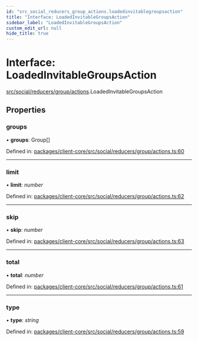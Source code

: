 ```yaml
---
id: "src_social_reducers_group_actions.loadedinvitablegroupsaction"
title: "Interface: LoadedInvitableGroupsAction"
sidebar_label: "LoadedInvitableGroupsAction"
custom_edit_url: null
hide_title: true
---
```


# Interface: LoadedInvitableGroupsAction

[src/social/reducers/group/actions](../modules/src_social_reducers_group_actions.md).LoadedInvitableGroupsAction

## Properties

### groups

• **groups**: Group[]

Defined in: [packages/client-core/src/social/reducers/group/actions.ts:60](https://github.com/xr3ngine/xr3ngine/blob/673ad6a5f/packages/client-core/src/social/reducers/group/actions.ts#L60)

___

### limit

• **limit**: *number*

Defined in: [packages/client-core/src/social/reducers/group/actions.ts:62](https://github.com/xr3ngine/xr3ngine/blob/673ad6a5f/packages/client-core/src/social/reducers/group/actions.ts#L62)

___

### skip

• **skip**: *number*

Defined in: [packages/client-core/src/social/reducers/group/actions.ts:63](https://github.com/xr3ngine/xr3ngine/blob/673ad6a5f/packages/client-core/src/social/reducers/group/actions.ts#L63)

___

### total

• **total**: *number*

Defined in: [packages/client-core/src/social/reducers/group/actions.ts:61](https://github.com/xr3ngine/xr3ngine/blob/673ad6a5f/packages/client-core/src/social/reducers/group/actions.ts#L61)

___

### type

• **type**: *string*

Defined in: [packages/client-core/src/social/reducers/group/actions.ts:59](https://github.com/xr3ngine/xr3ngine/blob/673ad6a5f/packages/client-core/src/social/reducers/group/actions.ts#L59)
